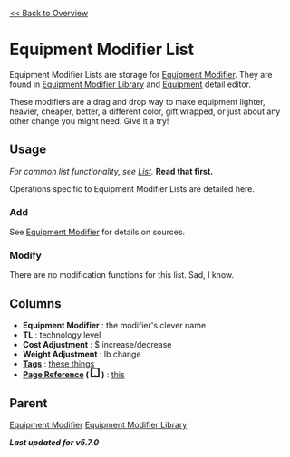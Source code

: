 [<< Back to Overview](./Overview.md "Overview")

# Equipment Modifier List
Equipment Modifier Lists are storage for [Equipment Modifier](./Equipment%20Modifier.md "Equipment Modifier"). They are found in [Equipment Modifier Library](./Library%20Tree.md "Library Tree: Equipment Modifier") and [Equipment](./Equipment.md "Equipment") detail editor.

These modifiers are a drag and drop way to make equipment lighter, heavier, cheaper, better, a different color, gift wrapped, or just about any other change you might need. Give it a try!

## Usage
*For common list functionality, see [List](./List.md "List").* **Read that first.**

Operations specific to Equipment Modifier Lists are detailed here.

### Add
See [Equipment Modifier](./Equipment%20Modifier.md "Equipment Modifier") for details on sources.

### Modify
There are no modification functions for this list. Sad, I know.

## Columns
- **Equipment Modifier** : the modifier's clever name
- **TL** : technology level
- **Cost Adjustment** : $ increase/decrease
- **Weight Adjustment** : lb change
- **[Tags](./Tags.md "Tags")** : [these things](./Tags.md "Tags")
- **[Page Reference](./Page%20Reference.md "Page Reference") ( ![](./img/flag.png) )** : [this](./Page%20Reference.md "Page Reference")

## Parent
[Equipment Modifier](./Equipment%20Modifier.md "Equipment Modifier")
[Equipment Modifier Library](./Library%20Tree.md "Library Tree: Equipment Modifier")

***Last updated for v5.7.0***